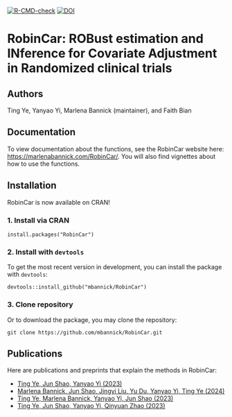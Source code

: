[![R-CMD-check](https://github.com/mbannick/RobinCar/actions/workflows/R-CMD-check.yaml/badge.svg?branch=main)](https://github.com/mbannick/RobinCar/actions/workflows/R-CMD-check.yaml) [![DOI](https://zenodo.org/badge/506080289.svg)](https://zenodo.org/badge/latestdoi/506080289)


# RobinCar: ROBust estimation and INference for Covariate Adjustment in Randomized clinical trials

## Authors
Ting Ye, Yanyao Yi, Marlena Bannick (maintainer), and Faith Bian

## Documentation

To view documentation about the functions, see the RobinCar website here: https://marlenabannick.com/RobinCar/. You will also find vignettes about how to use the functions.

## Installation

RobinCar is now available on CRAN!

### 1. Install via CRAN

```{}
install.packages("RobinCar")
```

### 2. Install with `devtools`

To get the most recent version in development, you can install the package with `devtools`:
```{bash}
devtools::install_github("mbannick/RobinCar")
```

### 3. Clone repository

Or to download the package, you may clone the repository:
```{bash}
git clone https://github.com/mbannick/RobinCar.git
```

## Publications

Here are publications and preprints that explain the methods in RobinCar:

* [Ting Ye, Jun Shao, Yanyao Yi (2023)](https://doi.org/10.1093/biomet/asad045)
* [Marlena Bannick, Jun Shao, Jingyi Liu, Yu Du, Yanyao Yi, Ting Ye (2024)](https://doi.org/10.48550/arXiv.2306.10213)
* [Ting Ye, Marlena Bannick, Yanyao Yi, Jun Shao (2023)](https://doi.org/10.1080/24754269.2023.2205802)
* [Ting Ye, Jun Shao, Yanyao Yi, Qinyuan Zhao (2023)](https://doi.org/10.1080/01621459.2022.2049278)


